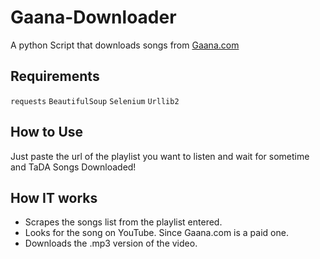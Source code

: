 # Gaana-Downloader
A python Script that downloads songs from [Gaana.com](https://gaana.com)

## Requirements
`requests`
`BeautifulSoup`
`Selenium`
`Urllib2`

## How to Use
Just paste the url of the playlist you want to listen and wait for sometime 
and TaDA
Songs Downloaded!

## How IT works
* Scrapes the songs list from the playlist entered.
* Looks for the song on YouTube. Since Gaana.com is a paid one.
* Downloads the .mp3 version of the video.
